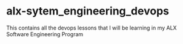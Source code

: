 # alx-sytem_engineering_devops
This contains all the devops lessons that I will be learning in my ALX Software Engineering Program
